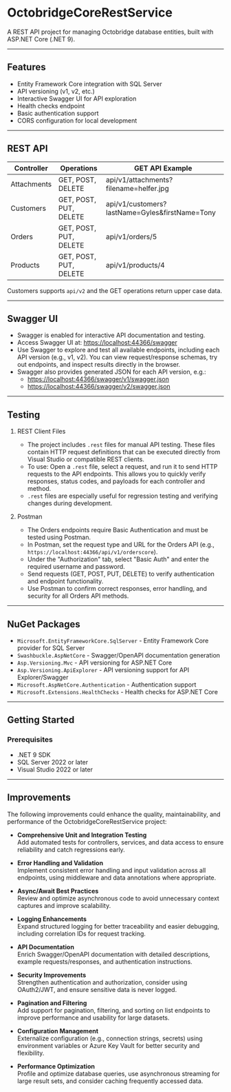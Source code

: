 # OctobridgeCoreRestService

A REST API project for managing Octobridge database entities, built with ASP.NET Core (.NET 9).

---

## Features

- Entity Framework Core integration with SQL Server
- API versioning (v1, v2, etc.)
- Interactive Swagger UI for API exploration
- Health checks endpoint
- Basic authentication support
- CORS configuration for local development

---

## REST API

Controller        | Operations               | GET API Example
-------------     |--------------------------|----------------------------
Attachments       | GET, POST, DELETE        | api/v1/attachments?filename=helfer.jpg
Customers         | GET, POST, PUT, DELETE   | api/v1/customers?lastName=Gyles&firstName=Tony
Orders            | GET, POST, PUT, DELETE   | api/v1/orders/5
Products          | GET, POST, PUT, DELETE   | api/v1/products/4

Customers supports ```api/v2``` and the GET operations return upper case data.  

---

## Swagger UI

   - Swagger is enabled for interactive API documentation and testing.
   - Access Swagger UI at: <https://localhost:44366/swagger>
   - Use Swagger to explore and test all available endpoints, including each API version (e.g., v1, v2). You can view request/response schemas, try out endpoints, and inspect results directly in the browser.
   - Swagger also provides generated JSON for each API version, e.g.:
     - <https://localhost:44366/swagger/v1/swagger.json>
     - <https://localhost:44366/swagger/v2/swagger.json>

---

## Testing

1. REST Client Files
   - The project includes `.rest` files for manual API testing. These files contain HTTP request definitions that can be executed directly from Visual Studio or compatible REST clients.
   - To use: Open a `.rest` file, select a request, and run it to send HTTP requests to the API endpoints. This allows you to quickly verify responses, status codes, and payloads for each controller and method.
   - `.rest` files are especially useful for regression testing and verifying changes during development.

2. Postman
   - The Orders endpoints require Basic Authentication and must be tested using Postman.
   - In Postman, set the request type and URL for the Orders API (e.g., `https://localhost:44366/api/v1/orderscore`).
   - Under the "Authorization" tab, select "Basic Auth" and enter the required username and password.
   - Send requests (GET, POST, PUT, DELETE) to verify authentication and endpoint functionality.
   - Use Postman to confirm correct responses, error handling, and security for all Orders API methods.

---

## NuGet Packages

- `Microsoft.EntityFrameworkCore.SqlServer` - Entity Framework Core provider for SQL Server
- `Swashbuckle.AspNetCore` - Swagger/OpenAPI documentation generation
- `Asp.Versioning.Mvc` - API versioning for ASP.NET Core
- `Asp.Versioning.ApiExplorer` - API versioning support for API Explorer/Swagger
- `Microsoft.AspNetCore.Authentication` - Authentication support
- `Microsoft.Extensions.HealthChecks` - Health checks for ASP.NET Core

---

## Getting Started

### Prerequisites

- .NET 9 SDK  
- SQL Server 2022 or later  
- Visual Studio 2022 or later  

---

## Improvements

The following improvements could enhance the quality, maintainability, and performance of the OctobridgeCoreRestService project:

- **Comprehensive Unit and Integration Testing**  
  Add automated tests for controllers, services, and data access to ensure reliability and catch regressions early.

- **Error Handling and Validation**  
  Implement consistent error handling and input validation across all endpoints, using middleware and data annotations where appropriate.

- **Async/Await Best Practices**  
  Review and optimize asynchronous code to avoid unnecessary context captures and improve scalability.

- **Logging Enhancements**  
  Expand structured logging for better traceability and easier debugging, including correlation IDs for request tracking.

- **API Documentation**  
  Enrich Swagger/OpenAPI documentation with detailed descriptions, example requests/responses, and authentication instructions.

- **Security Improvements**  
  Strengthen authentication and authorization, consider using OAuth2/JWT, and ensure sensitive data is never logged.

- **Pagination and Filtering**  
  Add support for pagination, filtering, and sorting on list endpoints to improve performance and usability for large datasets.

- **Configuration Management**  
  Externalize configuration (e.g., connection strings, secrets) using environment variables or Azure Key Vault for better security and flexibility.

- **Performance Optimization**  
  Profile and optimize database queries, use asynchronous streaming for large result sets, and consider caching frequently accessed data.
